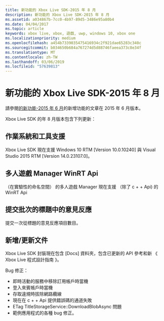 ```yaml
---
title: 新功能的 Xbox Live SDK-2015 年 8 月
description: 新功能的 Xbox Live SDK-2015 年 8 月
ms.assetid: a034867b-7cc0-4b97-89d5-3486e95a80b4
ms.date: 04/04/2017
ms.topic: article
keywords: xbox live, xbox, 遊戲, uwp, windows 10, xbox one
ms.localizationpriority: medium
ms.openlocfilehash: a454b7339035475416934c2f921dae65283c340c
ms.sourcegitcommit: b034650b684a767274d5d88746faeea373c8e34f
ms.translationtype: MT
ms.contentlocale: zh-TW
ms.lasthandoff: 03/06/2019
ms.locfileid: "57639813"
---
```

# <a name="whats-new-for-the-xbox-live-sdk---august-2015"></a>新功能的 Xbox Live SDK-2015 年 8 月

請參閱[的新功能-2015 年 6 月](1506-whats-new.md)的新增功能的文章在 2015 年 6 月版本。

Xbox Live SDK 的年 8 月版本包含下列更新：

## <a name="os-and-tool-support"></a>作業系統和工具支援
Xbox Live SDK 現在支援 Windows 10 RTM [Version 10.0.10240] 與 Visual Studio 2015 RTM [Version 14.0.23107.0]。

## <a name="multiplayer-manager-winrt-apis"></a>多人遊戲 Manager WinRT Api
（在實驗性的命名空間） 的多人遊戲 Manager 現在支援 （除了 c + + Api) 的 WinRT Api

## <a name="submit-batch-feedback-from-a-title"></a>提交批次的標題中的意見反應
提交一次從標題的意見反應項目數目。

## <a name="newupdated-documentation"></a>新增/更新文件
Xbox Live SDK 封裝現在包含 [Docs] 資料夾，包含已更新的 API 參考和新 《 Xbox Live 程式設計指南 》。

Bug 修正：

* 即時活動的服務中移除訂用帳戶時當機
* 登入來賓帳戶時當機
* 存取違規時拔除網路纜線
* 現在在 c + + Api 提供錯誤碼的通道失敗
* ETag TitleStorageService::DownloadBlobAsync 問題
* 範例應用程式的各種 bug 修正。
